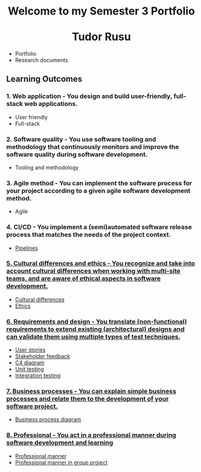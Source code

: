 <h1 align="center">Welcome to my Semester 3 Portfolio <br><br>Tudor Rusu </h1>
<ul>
  <li>Portfolio</li>
  <li>Research documents</li>
</ul>
<h2>Learning Outcomes</h2>
<h3>1. Web application - You design and build user-friendly, full-stack web applications.</h3>
<ul>
  <li>User friendly</li>
  <li>Full-stack</li>
</ul>
<h3>2. Software quality - You use software tooling and methodology that continuously monitors and improve the software quality during software development.</h3>
<ul>
  <li>Tooling and methodology</li>
</ul>
<h3>3. Agile method - You can implement the software process for your project according to a given agile software development method.</h3>
<ul>
  <li>Agile</li>
</ul>
<h3>4. CI/CD - You implement a (semi)automated software release process that matches the needs of the project context.</h3>
<ul>
  <li><a href="https://github.com/TudorRu/S3-portfolio/blob/main/Portfolio/README.md#Pipeline">Pipelines</li>
</ul>
<h3>5. Cultural differences and ethics - You recognize and take into account cultural differences when working with multi-site teams, and are aware of ethical aspects in software development.</h3>
<ul>
  <li>Cultural differences</li>
  <li>Ethics</li>
</ul>
<h3>6. Requirements and design - You translate (non-functional) requirements to extend existing (architectural) designs and can validate them using multiple types of test techniques.</h3>
<ul>
  <li>User stories</li>
  <li>Stakeholder feedback</li>
  <li>C4 diagram</li>
  <li>Unit testing</li>
  <li>Integration testing</li>
</ul>
<h3>7. Business processes - You can explain simple business processes and relate them to the development of your software project.</h3>
<ul>
  <li>Business process diagram</li>
</ul>
<h3>8. Professional - You act in a professional manner during software development and learning</h3>
<ul>
  <li>Professional manner</li>
  <li>Professional manner in group project</li>
</ul>
